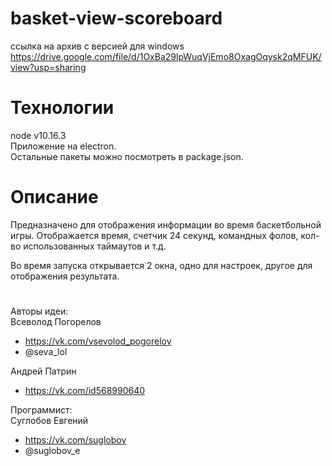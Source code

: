 # basket-view-scoreboard
ссылка на архив с версией для windows  
https://drive.google.com/file/d/1OxBa29lpWuqVjEmo8OxagOqysk2qMFUK/view?usp=sharing

# Технологии
node v10.16.3  
Приложение на electron.  
Остальные пакеты можно посмотреть в package.json.

# Описание
Предназначено для отображения информации во время баскетбольной игры.
Отображается время, счетчик 24 секунд, командных фолов, кол-во использованных таймаутов и т.д.

Во время запуска открывается 2 окна, одно для настроек, другое для отображения результата.

# 
Авторы идеи:  
Всеволод Погорелов
+ https://vk.com/vsevolod_pogorelov
+ @seva_lol

Андрей Патрин
+ https://vk.com/id568990640

Программист:  
Суглобов Евгений
+ https://vk.com/suglobov
+ @suglobov_e



